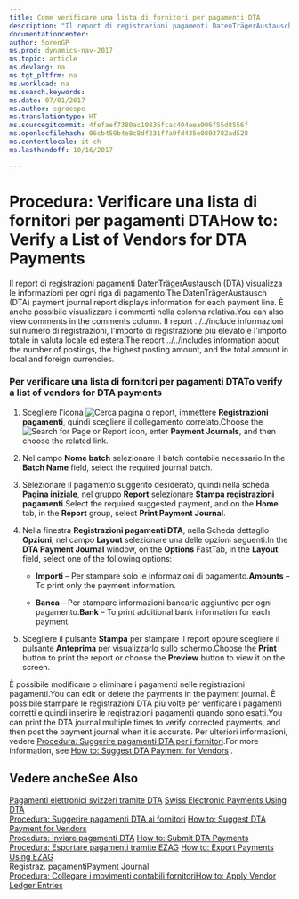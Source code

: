 ```yaml
---
title: Come verificare una lista di fornitori per pagamenti DTA
description: "Il report di registrazioni pagamenti DatenTrägerAustausch (DTA) visualizza le informazioni per ogni riga di pagamento. È anche possibile visualizzare i commenti nella colonna relativa. Il report ../../include informazioni sul numero di registrazioni, l'importo di registrazione più elevato e l'importo totale in valuta locale ed estera."
documentationcenter: 
author: SorenGP
ms.prod: dynamics-nav-2017
ms.topic: article
ms.devlang: na
ms.tgt_pltfrm: na
ms.workload: na
ms.search.keywords: 
ms.date: 07/01/2017
ms.author: sgroespe
ms.translationtype: HT
ms.sourcegitcommit: 4fefaef7380ac10836fcac404eea006f55d8556f
ms.openlocfilehash: 06cb459b4e8c8df231f7a9fd435e0893782ad528
ms.contentlocale: it-ch
ms.lasthandoff: 10/16/2017

---
```

# <a name="how-to-verify-a-list-of-vendors-for-dta-payments"></a><span data-ttu-id="57f94-105">Procedura: Verificare una lista di fornitori per pagamenti DTA</span><span class="sxs-lookup"><span data-stu-id="57f94-105">How to: Verify a List of Vendors for DTA Payments</span></span>
<span data-ttu-id="57f94-106">Il report di registrazioni pagamenti DatenTrägerAustausch (DTA) visualizza le informazioni per ogni riga di pagamento.</span><span class="sxs-lookup"><span data-stu-id="57f94-106">The DatenTrägerAustausch (DTA) payment journal report displays information for each payment line.</span></span> <span data-ttu-id="57f94-107">È anche possibile visualizzare i commenti nella colonna relativa.</span><span class="sxs-lookup"><span data-stu-id="57f94-107">You can also view comments in the comments column.</span></span> <span data-ttu-id="57f94-108">Il report ../../include informazioni sul numero di registrazioni, l'importo di registrazione più elevato e l'importo totale in valuta locale ed estera.</span><span class="sxs-lookup"><span data-stu-id="57f94-108">The report ../../includes information about the number of postings, the highest posting amount, and the total amount in local and foreign currencies.</span></span>  
  
### <a name="to-verify-a-list-of-vendors-for-dta-payments"></a><span data-ttu-id="57f94-109">Per verificare una lista di fornitori per pagamenti DTA</span><span class="sxs-lookup"><span data-stu-id="57f94-109">To verify a list of vendors for DTA payments</span></span>  
  
1.  <span data-ttu-id="57f94-110">Scegliere l'icona ![Cerca pagina o report](media/ui-search/search_small.png "icona Cerca pagina o report"), immettere **Registrazioni pagamenti**, quindi scegliere il collegamento correlato.</span><span class="sxs-lookup"><span data-stu-id="57f94-110">Choose the ![Search for Page or Report](media/ui-search/search_small.png "Search for Page or Report icon") icon, enter **Payment Journals**, and then choose the related link.</span></span>  
  
2.  <span data-ttu-id="57f94-111">Nel campo **Nome batch** selezionare il batch contabile necessario.</span><span class="sxs-lookup"><span data-stu-id="57f94-111">In the **Batch Name** field, select the required journal batch.</span></span>  
  
3.  <span data-ttu-id="57f94-112">Selezionare il pagamento suggerito desiderato, quindi nella scheda **Pagina iniziale**, nel gruppo **Report** selezionare **Stampa registrazioni pagamenti**.</span><span class="sxs-lookup"><span data-stu-id="57f94-112">Select the required suggested payment, and on the **Home** tab, in the **Report** group, select **Print Payment Journal**.</span></span>  
  
4.  <span data-ttu-id="57f94-113">Nella finestra **Registrazioni pagamenti DTA**, nella Scheda dettaglio **Opzioni**, nel campo **Layout** selezionare una delle opzioni seguenti:</span><span class="sxs-lookup"><span data-stu-id="57f94-113">In the **DTA Payment Journal** window, on the **Options** FastTab, in the **Layout** field, select one of the following options:</span></span>  
  
    -   <span data-ttu-id="57f94-114">**Importi** – Per stampare solo le informazioni di pagamento.</span><span class="sxs-lookup"><span data-stu-id="57f94-114">**Amounts** – To print only the payment information.</span></span>  
  
    -   <span data-ttu-id="57f94-115">**Banca** – Per stampare informazioni bancarie aggiuntive per ogni pagamento.</span><span class="sxs-lookup"><span data-stu-id="57f94-115">**Bank** – To print additional bank information for each payment.</span></span>  
  
5.  <span data-ttu-id="57f94-116">Scegliere il pulsante **Stampa** per stampare il report oppure scegliere il pulsante **Anteprima** per visualizzarlo sullo schermo.</span><span class="sxs-lookup"><span data-stu-id="57f94-116">Choose the **Print** button to print the report or choose the **Preview** button to view it on the screen.</span></span>  
  
 <span data-ttu-id="57f94-117">È possibile modificare o eliminare i pagamenti nelle registrazioni pagamenti.</span><span class="sxs-lookup"><span data-stu-id="57f94-117">You can edit or delete the payments in the payment journal.</span></span> <span data-ttu-id="57f94-118">È possibile stampare le registrazioni DTA più volte per verificare i pagamenti corretti e quindi inserire le registrazioni pagamenti quando sono esatti.</span><span class="sxs-lookup"><span data-stu-id="57f94-118">You can print the DTA journal multiple times to verify corrected payments, and then post the payment journal when it is accurate.</span></span> <span data-ttu-id="57f94-119">Per ulteriori informazioni, vedere [Procedura: Suggerire pagamenti DTA per i fornitori](how-to-apply-vendor-ledger-entries.md).</span><span class="sxs-lookup"><span data-stu-id="57f94-119">For more information, see [How to: Suggest DTA Payment for Vendors](how-to-apply-vendor-ledger-entries.md) .</span></span>  
  
## <a name="see-also"></a><span data-ttu-id="57f94-120">Vedere anche</span><span class="sxs-lookup"><span data-stu-id="57f94-120">See Also</span></span>  
 <span data-ttu-id="57f94-121">[Pagamenti elettronici svizzeri tramite DTA](swiss-electronic-payments-using-dta.md) </span><span class="sxs-lookup"><span data-stu-id="57f94-121">[Swiss Electronic Payments Using DTA](swiss-electronic-payments-using-dta.md) </span></span>  
 <span data-ttu-id="57f94-122">[Procedura: Suggerire pagamenti DTA ai fornitori](how-to-suggest-dta-payment-for-vendors.md) </span><span class="sxs-lookup"><span data-stu-id="57f94-122">[How to: Suggest DTA Payment for Vendors](how-to-suggest-dta-payment-for-vendors.md) </span></span>  
 <span data-ttu-id="57f94-123">[Procedura: Inviare pagamenti DTA](how-to-submit-dta-payments.md) </span><span class="sxs-lookup"><span data-stu-id="57f94-123">[How to: Submit DTA Payments](how-to-submit-dta-payments.md) </span></span>  
 <span data-ttu-id="57f94-124">[Procedura: Esportare pagamenti tramite EZAG](how-to-export-payments-using-ezag.md) </span><span class="sxs-lookup"><span data-stu-id="57f94-124">[How to: Export Payments Using EZAG](how-to-export-payments-using-ezag.md) </span></span>  
 <span data-ttu-id="57f94-125">Registraz. pagamenti</span><span class="sxs-lookup"><span data-stu-id="57f94-125">Payment Journal</span></span>   
 [<span data-ttu-id="57f94-126">Procedura: Collegare i movimenti contabili fornitori</span><span class="sxs-lookup"><span data-stu-id="57f94-126">How to: Apply Vendor Ledger Entries</span></span>](how-to-apply-vendor-ledger-entries.md)
